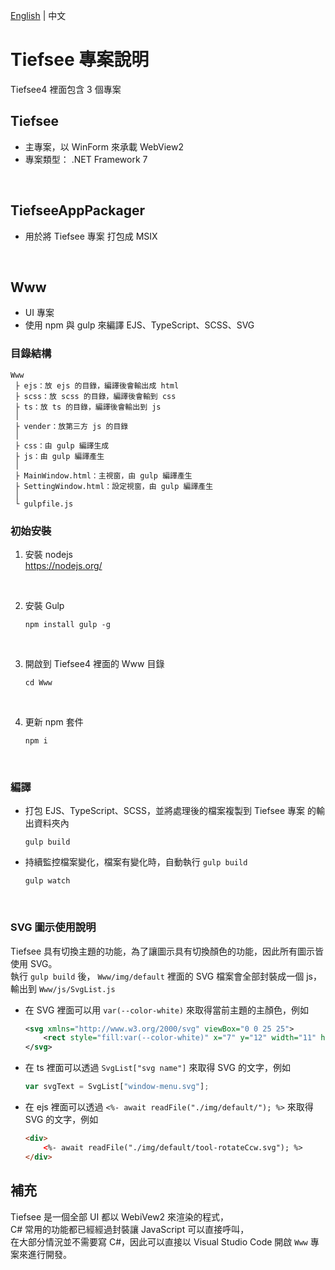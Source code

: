 [English](Building.md) | 中文

# Tiefsee 專案說明

Tiefsee4 裡面包含 3 個專案

## Tiefsee
- 主專案，以 WinForm 來承載 WebView2
- 專案類型： .NET Framework 7

<br>

## TiefseeAppPackager
- 用於將 Tiefsee 專案 打包成 MSIX

<br>

## Www
- UI 專案
- 使用 npm 與 gulp 來編譯 EJS、TypeScript、SCSS、SVG

### 目錄結構
```
Www
 ├ ejs：放 ejs 的目錄，編譯後會輸出成 html
 ├ scss：放 scss 的目錄，編譯後會輸到 css
 ├ ts：放 ts 的目錄，編譯後會輸出到 js
 │
 ├ vender：放第三方 js 的目錄
 │
 ├ css：由 gulp 編譯生成
 ├ js：由 gulp 編譯產生
 │
 ├ MainWindow.html：主視窗，由 gulp 編譯產生
 ├ SettingWindow.html：設定視窗，由 gulp 編譯產生
 │
 └ gulpfile.js
```

### 初始安裝
1. 安裝 nodejs<br>
	https://nodejs.org/

<br>

2. 安裝 Gulp
	```
	npm install gulp -g	
	```

<br>

3. 開啟到 Tiefsee4 裡面的 Www 目錄
	```
	cd Www
	```
<br>

4. 更新 npm 套件
	```
	npm i
	```
<br>

### 編譯

- 打包 EJS、TypeScript、SCSS，並將處理後的檔案複製到 Tiefsee 專案 的輸出資料夾內
	```
	gulp build
	```

- 持續監控檔案變化，檔案有變化時，自動執行 `gulp build`

	```
	gulp watch
	```

<br>


### SVG 圖示使用說明
Tiefsee 具有切換主題的功能，為了讓圖示具有切換顏色的功能，因此所有圖示皆使用 SVG。  
執行 `gulp build` 後， `Www/img/default` 裡面的 SVG 檔案會全部封裝成一個 js，輸出到 `Www/js/SvgList.js`  

- 在 SVG 裡面可以用 `var(--color-white)` 來取得當前主題的主顏色，例如
	```svg
	<svg xmlns="http://www.w3.org/2000/svg" viewBox="0 0 25 25">
		<rect style="fill:var(--color-white)" x="7" y="12" width="11" height="1"/>
	</svg>
	```

- 在 ts 裡面可以透過 `SvgList["svg name"]` 來取得 SVG 的文字，例如
	```javascript
	var svgText = SvgList["window-menu.svg"];
	```

- 在 ejs 裡面可以透過 `<%- await readFile("./img/default/"); %>` 來取得 SVG 的文字，例如
	```html
	<div>
		<%- await readFile("./img/default/tool-rotateCcw.svg"); %>
	</div>
	```

## 補充

Tiefsee 是一個全部 UI 都以 WebiVew2 來渲染的程式，<br>
C# 常用的功能都已經經過封裝讓 JavaScript 可以直接呼叫，<br>
在大部分情況並不需要寫 C#，因此可以直接以 Visual Studio Code 開啟 `Www` 專案來進行開發。
